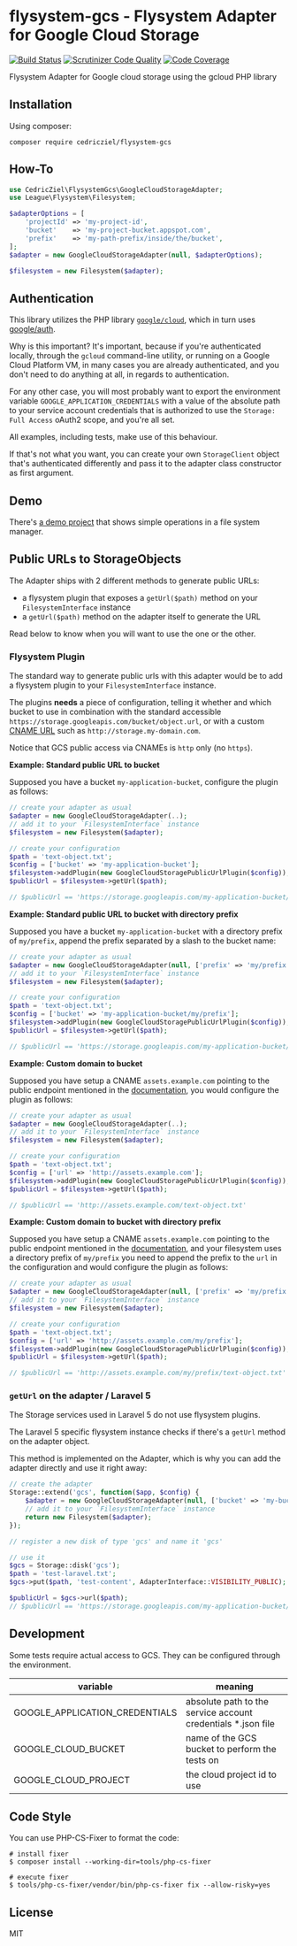 # flysystem-gcs - Flysystem Adapter for Google Cloud Storage

[![Build Status](https://travis-ci.org/cedricziel/flysystem-gcs.svg?branch=master)](https://travis-ci.org/cedricziel/flysystem-gcs) [![Scrutinizer Code Quality](https://scrutinizer-ci.com/g/cedricziel/flysystem-gcs/badges/quality-score.png?b=master)](https://scrutinizer-ci.com/g/cedricziel/flysystem-gcs/?branch=master) [![Code Coverage](https://scrutinizer-ci.com/g/cedricziel/flysystem-gcs/badges/coverage.png?b=master)](https://scrutinizer-ci.com/g/cedricziel/flysystem-gcs/?branch=master)

Flysystem Adapter for Google cloud storage using the gcloud PHP library

## Installation

Using composer:

```
composer require cedricziel/flysystem-gcs
```

## How-To

```php
use CedricZiel\FlysystemGcs\GoogleCloudStorageAdapter;
use League\Flysystem\Filesystem;

$adapterOptions = [
    'projectId' => 'my-project-id',
    'bucket'    => 'my-project-bucket.appspot.com',
    'prefix'    => 'my-path-prefix/inside/the/bucket',
];
$adapter = new GoogleCloudStorageAdapter(null, $adapterOptions);

$filesystem = new Filesystem($adapter);
```

## Authentication

This library utilizes the PHP library [`google/cloud`](https://github.com/GoogleCloudPlatform/google-cloud-php), which in turn uses [google/auth](https://github.com/google/google-auth-library-php).

Why is this important? It's important, because if you're authenticated
locally, through the `gcloud` command-line utility, or running on a 
Google Cloud Platform VM, in many cases you are already authenticated,
and you don't need to do anything at all, in regards to authentication.

For any other case, you will most probably want to export the environment 
variable `GOOGLE_APPLICATION_CREDENTIALS` with a value of the absolute 
path to your service account credentials that is authorized to use
the `Storage: Full Access` oAuth2 scope, and you're all set.

All examples, including tests, make use of this behaviour.

If that's not what you want, you can create your own `StorageClient` object
that's authenticated differently and pass it to the adapter class constructor
as first argument.

## Demo

There's [a demo project](https://github.com/cedricziel/flysystem-gcs-demo) that shows simple operations in a file system manager.

## Public URLs to StorageObjects

The Adapter ships with 2 different methods to generate public URLs:

* a flysystem plugin that exposes a `getUrl($path)` method on your
  `FilesystemInterface` instance
* a `getUrl($path)` method on the adapter itself to generate the URL

Read below to know when you will want to use the one or the other.

### Flysystem Plugin

The standard way to generate public urls with this adapter would be to
add a flysystem plugin to your `FilesystemInterface` instance.

The plugins **needs** a piece of configuration, telling it whether and
which bucket to use in combination with the standard accessible
`https://storage.googleapis.com/bucket/object.url`, or with a custom
[CNAME URL](https://cloud.google.com/storage/docs/xml-api/reference-uris#cname)
such as `http://storage.my-domain.com`.

Notice that GCS public access via CNAMEs is `http` only (no `https`).

**Example: Standard public URL to bucket**

Supposed you have a bucket `my-application-bucket`, configure the plugin
as follows:

```php
// create your adapter as usual
$adapter = new GoogleCloudStorageAdapter(..);
// add it to your `FilesystemInterface` instance
$filesystem = new Filesystem($adapter);

// create your configuration
$path = 'text-object.txt';
$config = ['bucket' => 'my-application-bucket'];
$filesystem->addPlugin(new GoogleCloudStoragePublicUrlPlugin($config));
$publicUrl = $filesystem->getUrl($path);

// $publicUrl == 'https://storage.googleapis.com/my-application-bucket/text-object.txt';
```

**Example: Standard public URL to bucket with directory prefix**

Supposed you have a bucket `my-application-bucket` with a directory prefix 
of `my/prefix`, append the prefix separated by a slash to the bucket name:

```php
// create your adapter as usual
$adapter = new GoogleCloudStorageAdapter(null, ['prefix' => 'my/prefix', ...]);
// add it to your `FilesystemInterface` instance
$filesystem = new Filesystem($adapter);

// create your configuration
$path = 'text-object.txt';
$config = ['bucket' => 'my-application-bucket/my/prefix'];
$filesystem->addPlugin(new GoogleCloudStoragePublicUrlPlugin($config));
$publicUrl = $filesystem->getUrl($path);

// $publicUrl == 'https://storage.googleapis.com/my-application-bucket/my/prefix/text-object.txt';
```

**Example: Custom domain to bucket**

Supposed you have setup a CNAME `assets.example.com` pointing to the public
endpoint mentioned in the [documentation](https://cloud.google.com/storage/docs/xml-api/reference-uris#cname), you would configure
the plugin as follows:

```php
// create your adapter as usual
$adapter = new GoogleCloudStorageAdapter(..);
// add it to your `FilesystemInterface` instance
$filesystem = new Filesystem($adapter);

// create your configuration
$path = 'text-object.txt';
$config = ['url' => 'http://assets.example.com'];
$filesystem->addPlugin(new GoogleCloudStoragePublicUrlPlugin($config));
$publicUrl = $filesystem->getUrl($path);

// $publicUrl == 'http://assets.example.com/text-object.txt'
```

**Example: Custom domain to bucket with directory prefix**

Supposed you have setup a CNAME `assets.example.com` pointing to the public
endpoint mentioned in the [documentation](https://cloud.google.com/storage/docs/xml-api/reference-uris#cname), and your filesystem uses 
a directory prefix of `my/prefix` you need to append the prefix to the 
`url` in the configuration and would configure the plugin as follows:

```php
// create your adapter as usual
$adapter = new GoogleCloudStorageAdapter(null, ['prefix' => 'my/prefix', ...]);
// add it to your `FilesystemInterface` instance
$filesystem = new Filesystem($adapter);

// create your configuration
$path = 'text-object.txt';
$config = ['url' => 'http://assets.example.com/my/prefix'];
$filesystem->addPlugin(new GoogleCloudStoragePublicUrlPlugin($config));
$publicUrl = $filesystem->getUrl($path);

// $publicUrl == 'http://assets.example.com/my/prefix/text-object.txt'
```

### `getUrl` on the adapter / Laravel 5

The Storage services used in Laravel 5 do not use flysystem plugins.

The Laravel 5 specific flysystem instance checks if there's a `getUrl`
method on the adapter object.

This method is implemented on the Adapter, which is why you can add the
adapter directly and use it right away:

```php
// create the adapter
Storage::extend('gcs', function($app, $config) {
    $adapter = new GoogleCloudStorageAdapter(null, ['bucket' => 'my-bucket', ...]);
    // add it to your `FilesystemInterface` instance
    return new Filesystem($adapter);
});

// register a new disk of type 'gcs' and name it 'gcs'

// use it
$gcs = Storage::disk('gcs');
$path = 'test-laravel.txt';
$gcs->put($path, 'test-content', AdapterInterface::VISIBILITY_PUBLIC);

$publicUrl = $gcs->url($path);
// $publicUrl == 'https://storage.googleapis.com/my-application-bucket/test-laravel.txt';
```

## Development

Some tests require actual access to GCS. They can be configured through
the environment.

| variable | meaning |
|----------|---------|
| GOOGLE_APPLICATION_CREDENTIALS | absolute path to the service account credentials *.json file |
| GOOGLE_CLOUD_BUCKET  | name of the GCS bucket to perform the tests on |
| GOOGLE_CLOUD_PROJECT | the cloud project id to use |

## Code Style

You can use PHP-CS-Fixer to format the code:

```
# install fixer
$ composer install --working-dir=tools/php-cs-fixer

# execute fixer
$ tools/php-cs-fixer/vendor/bin/php-cs-fixer fix --allow-risky=yes
```

## License

MIT
